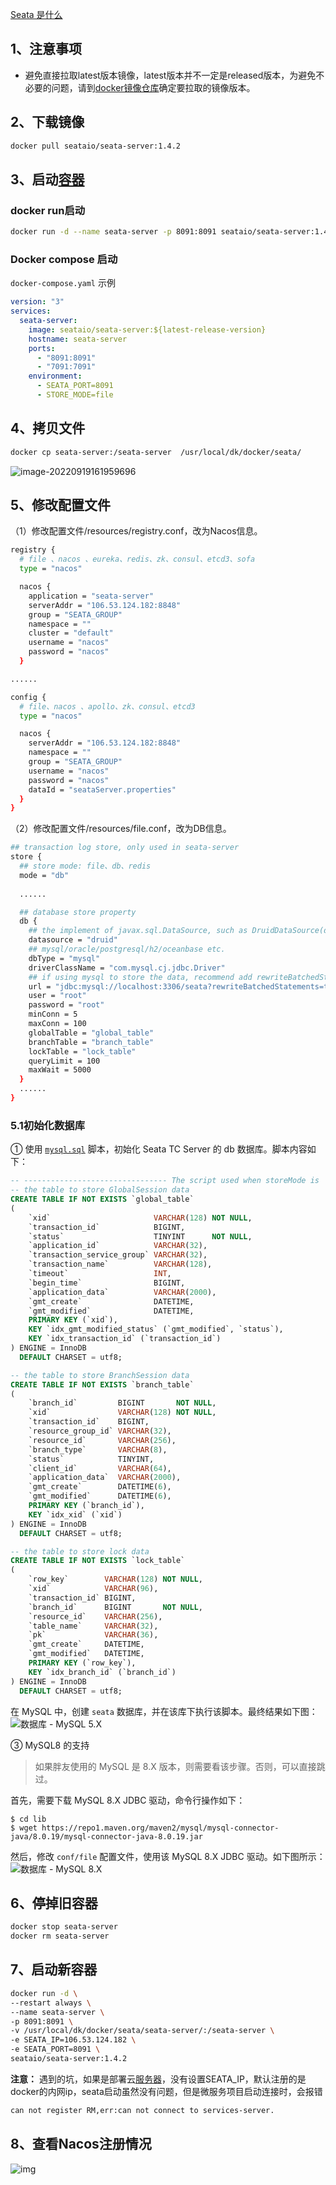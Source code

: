[Seata 是什么](https://seata.io/zh-cn/docs/overview/what-is-seata.html)

## 1、注意事项

- 避免直接拉取latest版本镜像，latest版本并不一定是released版本，为避免不必要的问题，请到[docker镜像仓库](https://hub.docker.com/r/seataio/seata-server/tags)确定要拉取的镜像版本。

## 2、下载镜像

```bash
docker pull seataio/seata-server:1.4.2
```

## 3、启动[容器](https://cloud.tencent.com/product/tke?from=10680)

### docker run启动

```bash
docker run -d --name seata-server -p 8091:8091 seataio/seata-server:1.4.2
```

### Docker compose 启动

`docker-compose.yaml` 示例

```yaml
version: "3"
services:
  seata-server:
    image: seataio/seata-server:${latest-release-version}
    hostname: seata-server
    ports:
      - "8091:8091"
      - "7091:7091"
    environment:
      - SEATA_PORT=8091
      - STORE_MODE=file
```

## 4、拷贝文件

```bash
docker cp seata-server:/seata-server  /usr/local/dk/docker/seata/
```

![image-20220919161959696](E:\Development\Typora\images\image-20220919161959696.png)

## 5、修改配置文件

（1）修改配置文件/resources/registry.conf，改为Nacos信息。

```bash
registry {
  # file 、nacos 、eureka、redis、zk、consul、etcd3、sofa
  type = "nacos"

  nacos {
    application = "seata-server"
    serverAddr = "106.53.124.182:8848"
    group = "SEATA_GROUP"
    namespace = ""
    cluster = "default"
    username = "nacos"
    password = "nacos"
  }

......

config {
  # file、nacos 、apollo、zk、consul、etcd3
  type = "nacos"

  nacos {
    serverAddr = "106.53.124.182:8848"
    namespace = ""
    group = "SEATA_GROUP"
    username = "nacos"
    password = "nacos"
    dataId = "seataServer.properties"
  }
}
```

（2）修改配置文件/resources/file.conf，改为DB信息。

```bash
## transaction log store, only used in seata-server
store {
  ## store mode: file、db、redis
  mode = "db"
  
  ......

  ## database store property
  db {
    ## the implement of javax.sql.DataSource, such as DruidDataSource(druid)/BasicDataSource(dbcp)/HikariDataSource(hikari) etc.
    datasource = "druid"
    ## mysql/oracle/postgresql/h2/oceanbase etc.
    dbType = "mysql"
    driverClassName = "com.mysql.cj.jdbc.Driver"
    ## if using mysql to store the data, recommend add rewriteBatchedStatements=true in jdbc connection param
    url = "jdbc:mysql://localhost:3306/seata?rewriteBatchedStatements=true"
    user = "root"
    password = "root"
    minConn = 5
    maxConn = 100
    globalTable = "global_table"
    branchTable = "branch_table"
    lockTable = "lock_table"
    queryLimit = 100
    maxWait = 5000
  }
  ......
}
```

### 5.1初始化数据库

① 使用 [`mysql.sql`](https://github.com/seata/seata/blob/develop/script/server/db/mysql.sql) 脚本，初始化 Seata TC Server 的 db 数据库。脚本内容如下：

```sql
-- -------------------------------- The script used when storeMode is 'db' --------------------------------
-- the table to store GlobalSession data
CREATE TABLE IF NOT EXISTS `global_table`
(
    `xid`                       VARCHAR(128) NOT NULL,
    `transaction_id`            BIGINT,
    `status`                    TINYINT      NOT NULL,
    `application_id`            VARCHAR(32),
    `transaction_service_group` VARCHAR(32),
    `transaction_name`          VARCHAR(128),
    `timeout`                   INT,
    `begin_time`                BIGINT,
    `application_data`          VARCHAR(2000),
    `gmt_create`                DATETIME,
    `gmt_modified`              DATETIME,
    PRIMARY KEY (`xid`),
    KEY `idx_gmt_modified_status` (`gmt_modified`, `status`),
    KEY `idx_transaction_id` (`transaction_id`)
) ENGINE = InnoDB
  DEFAULT CHARSET = utf8;

-- the table to store BranchSession data
CREATE TABLE IF NOT EXISTS `branch_table`
(
    `branch_id`         BIGINT       NOT NULL,
    `xid`               VARCHAR(128) NOT NULL,
    `transaction_id`    BIGINT,
    `resource_group_id` VARCHAR(32),
    `resource_id`       VARCHAR(256),
    `branch_type`       VARCHAR(8),
    `status`            TINYINT,
    `client_id`         VARCHAR(64),
    `application_data`  VARCHAR(2000),
    `gmt_create`        DATETIME(6),
    `gmt_modified`      DATETIME(6),
    PRIMARY KEY (`branch_id`),
    KEY `idx_xid` (`xid`)
) ENGINE = InnoDB
  DEFAULT CHARSET = utf8;

-- the table to store lock data
CREATE TABLE IF NOT EXISTS `lock_table`
(
    `row_key`        VARCHAR(128) NOT NULL,
    `xid`            VARCHAR(96),
    `transaction_id` BIGINT,
    `branch_id`      BIGINT       NOT NULL,
    `resource_id`    VARCHAR(256),
    `table_name`     VARCHAR(32),
    `pk`             VARCHAR(36),
    `gmt_create`     DATETIME,
    `gmt_modified`   DATETIME,
    PRIMARY KEY (`row_key`),
    KEY `idx_branch_id` (`branch_id`)
) ENGINE = InnoDB
  DEFAULT CHARSET = utf8;
```



在 MySQL 中，创建 `seata` 数据库，并在该库下执行该脚本。最终结果如下图：![ 数据库 - MySQL 5.X](E:\Development\Typora\images\22-16635766698623.png)

③ MySQL8 的支持

> 如果胖友使用的 MySQL 是 8.X 版本，则需要看该步骤。否则，可以直接跳过。

首先，需要下载 MySQL 8.X JDBC 驱动，命令行操作如下：

```
$ cd lib
$ wget https://repo1.maven.org/maven2/mysql/mysql-connector-java/8.0.19/mysql-connector-java-8.0.19.jar
```



然后，修改 `conf/file` 配置文件，使用该 MySQL 8.X JDBC 驱动。如下图所示：![ 数据库 - MySQL 8.X](E:\Development\Typora\images\24-16635767237966.png)

## 6、停掉旧容器

```bash
docker stop seata-server
docker rm seata-server
```

## 7、启动新容器

```bash
docker run -d \
--restart always \
--name seata-server \
-p 8091:8091 \
-v /usr/local/dk/docker/seata/seata-server/:/seata-server \
-e SEATA_IP=106.53.124.182 \
-e SEATA_PORT=8091 \
seataio/seata-server:1.4.2
```

**注意：** 遇到的坑，如果是部署云[服务器](https://cloud.tencent.com/product/cvm?from=10680)，没有设置SEATA_IP，默认注册的是docker的内网ip，seata启动虽然没有问题，但是微服务项目启动连接时，会报错

```bash
can not register RM,err:can not connect to services-server.
```

## 8、查看Nacos注册情况

![img](E:\Development\Typora\images\1620.png)